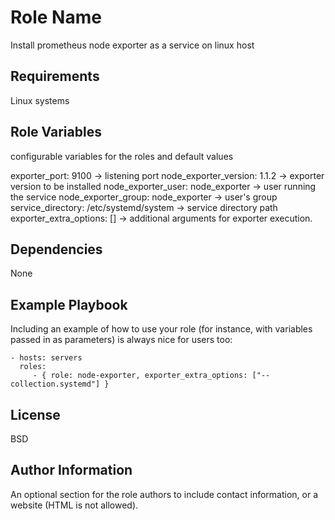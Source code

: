 Role Name
=========

Install prometheus node exporter as a service on linux host

Requirements
------------

Linux systems 

Role Variables
--------------
configurable variables for the roles and default values

exporter_port: 9100   -> listening port 
node_exporter_version: 1.1.2 -> exporter version to be installed
node_exporter_user: node_exporter -> user running the service 
node_exporter_group: node_exporter -> user's group
service_directory: /etc/systemd/system -> service directory path
exporter_extra_options: [] -> additional arguments for exporter execution.

Dependencies
------------
None 

Example Playbook
----------------

Including an example of how to use your role (for instance, with variables passed in as parameters) is always nice for users too:

    - hosts: servers
      roles:
         - { role: node-exporter, exporter_extra_options: ["--collection.systemd"] }

License
-------

BSD

Author Information
------------------

An optional section for the role authors to include contact information, or a website (HTML is not allowed).
